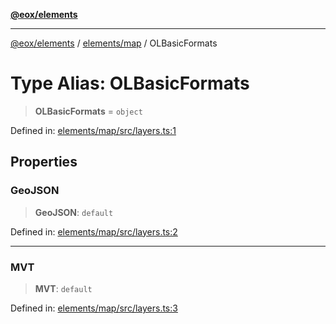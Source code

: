 [**@eox/elements**](../../../README.md)

***

[@eox/elements](../../../modules.md) / [elements/map](../README.md) / OLBasicFormats

# Type Alias: OLBasicFormats

> **OLBasicFormats** = `object`

Defined in: [elements/map/src/layers.ts:1](https://github.com/EOX-A/EOxElements/blob/2959304700f39ffdecbdb918952cf7500528a204/elements/map/src/layers.ts#L1)

## Properties

### GeoJSON

> **GeoJSON**: `default`

Defined in: [elements/map/src/layers.ts:2](https://github.com/EOX-A/EOxElements/blob/2959304700f39ffdecbdb918952cf7500528a204/elements/map/src/layers.ts#L2)

***

### MVT

> **MVT**: `default`

Defined in: [elements/map/src/layers.ts:3](https://github.com/EOX-A/EOxElements/blob/2959304700f39ffdecbdb918952cf7500528a204/elements/map/src/layers.ts#L3)
